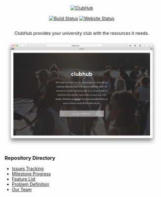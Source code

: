 <div align="center">
    <br>
    <a href="http://www.hubsite.club/"><img src ="https://rawgit.com/Wubbadub/ClubHub/develop/assets/landing-readme.png" alt="ClubHub"/></a>
    <br><br>
    <a href="https://travis-ci.org/Wubbadub/ClubHub"><img src ="https://img.shields.io/travis/Wubbadub/ClubHub.svg?branch=develop" alt="Build Status"/></a>
    <a href="http://www.isup.me/hubsite.club"><img src ="https://img.shields.io/website-up-down-green-red/http/hubsite.club.svg" alt="Website Status"/></a>
    <br><br>
    <p>ClubHub provides your university club with the resources it needs.</p>
    <img src ="assets/splash-page.png" alt="Build Status"/>
</div>

### Repository Directory

* [Issues Tracking](https://github.com/Wubbadub/ClubHub/issues)
* [Milestone Progress](https://github.com/Wubbadub/ClubHub/milestones)
* [Feature List](https://github.com/Wubbadub/ClubHub/wiki/Feature-List)
* [Problem Definition](https://github.com/Wubbadub/ClubHub/wiki/Problem-Definition)
* [Our Team](https://github.com/orgs/Wubbadub/people)
